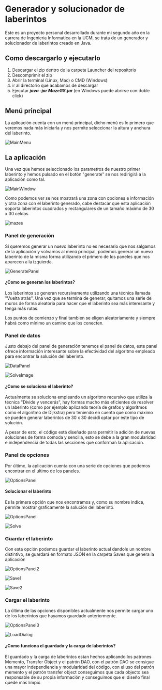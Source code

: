 # Generador y solucionador de laberintos

Este es un proyecto personal desarrollado durante mi segundo año en la carrera de Ingenieria Informatica en la UCM, se trata de un generador y solucionador de laberintos
creado en Java.

## Como descargarlo y ejecutarlo

1. Descargar el zip dentro de la carpeta Launcher del repositorio
2. Descomprimir el zip 
3. Abrir la terminal (Linux, Mac) o CMD (Windows)
4. ir al directorio que acabamos de descargar
5. Ejecutar ***java -jar MazeGS.jar*** (en Windows puede abrirse con doble click)

## Menú principal

La aplicación cuenta con un menú principal, dicho menú es lo primero que veremos nada más iniciarla y nos permite seleccionar la altura y anchura del laberinto.

![MainMenu](https://user-images.githubusercontent.com/55555187/99090864-6b161780-25cf-11eb-8b97-3b95cac294f1.png)

## La aplicación

Una vez que hemos seleccionado los parametros de nuestro primer laberinto y hemos pulsado en el botón "generate" se nos redirigirá a la aplicación como tal.

![MainWindow](https://user-images.githubusercontent.com/55555187/99091072-ad3f5900-25cf-11eb-9337-07fd53cab1a9.png)

Como podemos ver se nos mostrará una zona con opciones e información y otra zona con el laberinto generado, cabe destacar que esta aplicación soporta laberintos cuadrados
y rectangulares de un tamaño máximo de 30 x 30 celdas.

![mazes](https://user-images.githubusercontent.com/55555187/99095983-11fdb200-25d6-11eb-9345-ddbfb3f5c7ce.png)

### Panel de generación

Si queremos generar un nuevo laberinto no es necesario que nos salgamos de la aplicación y volvamos al menú principal, podemos generar un nuevo laberinto de la misma forma 
utilizando el primero de los paneles que nos aparecen a la izquierda.

![GeneratePanel](https://user-images.githubusercontent.com/55555187/99091820-ad8c2400-25d0-11eb-86ca-47d7737e896d.png)

#### ¿Como se generan los laberintos?

Los laberintos se generan recursivamente utilizando una técnica llamada "Vuelta atrás". Una vez que se termina de generar, quitamos una serie de
muros de forma aleatoria para hacer que el laberinto sea más interesante y tenga más rutas.

Los puntos de comienzo y final tambien se eligen aleatoriamente y siempre habrá como mínimo un camino que los conecten.

### Panel de datos

Justo debajo del panel de generación tenemos el panel de datos, este panel ofrece información interesante sobre la efectividad del algoritmo empleado para encontrar
la solución del laberinto.

![DataPanel](https://user-images.githubusercontent.com/55555187/99092359-533f9300-25d1-11eb-9863-befb47cd9de9.png)

![SolveImage](https://user-images.githubusercontent.com/55555187/99092658-b7625700-25d1-11eb-9d3d-880e307b0899.png)


#### ¿Como se soluciona el laberinto?

Actualmente se soluciona empleando un algoritmo recursivo que utiliza la técnica "Divide y vencerás", hay formas mucho más eficientes de resolver un laberinto (como por ejemplo
aplicando teoría de grafos y algoritmos como el algoritmo de Dijkstra) pero teniendo en cuenta que como máximo se pueden generar laberintos de 30 x 30 decidí optar por este tipo
de solución.

A pesar de esto, el código está diseñado para permitir la adición de nuevas soluciones de forma comoda y sencilla, esto se debe a la gran modularidad e independencia de todas las secciones
que conforman la aplicación.

### Panel de opciones

Por último, la aplicación cuenta con una serie de opciones que podemos encontrar en el ultimo de los paneles.

![OptionsPanel](https://user-images.githubusercontent.com/55555187/99092937-22139280-25d2-11eb-929d-a3ffe7266939.png)


#### Solucionar el laberinto 

Es la primera opción que nos encontramos y, como su nombre indica, permite mostrar graficamente la solución del laberinto.

![OptionsPanel](https://user-images.githubusercontent.com/55555187/99093210-77e83a80-25d2-11eb-88ee-cbb92725988d.png)

![Solve](https://user-images.githubusercontent.com/55555187/99094265-e1b51400-25d3-11eb-8782-ba2c337ecc21.png)

### Guardar el laberinto

Con esta opción podemos guardar el laberinto actual dandole un nombre distintivo, se guardará en formato JSON en la carpeta Saves que genera la aplicación

![OptionsPanel2](https://user-images.githubusercontent.com/55555187/99093465-cac1f200-25d2-11eb-9388-da2d08f2d75a.png)

![Save1](https://user-images.githubusercontent.com/55555187/99108130-331ace80-25e7-11eb-86df-f693adcd7195.png)

![Save2](https://user-images.githubusercontent.com/55555187/99106967-678d8b00-25e5-11eb-9a1c-f9570e30b95a.png)


### Cargar el laberinto

La última de las opciones disponibles actualmente nos permite cargar uno de los laberintos que hayamos guardado anteriormente.

![OptionsPanel3](https://user-images.githubusercontent.com/55555187/99093590-f8a73680-25d2-11eb-8f7b-efeac266205f.png)

![LoadDialog](https://user-images.githubusercontent.com/55555187/99093623-05c42580-25d3-11eb-9aba-cf803326d639.png)


#### ¿Como funciona el guardado y la carga de laberintos?

El guardado y la carga de laberintos estan hechos aplicando los patrones Memento, Transfer Object y el patrón DAO, con el patrón DAO se consigue una mayor independiencia y modularidad del código,
con el uso del patrón memento y el patrón transfer object conseguimos que cada objecto sea responsable de su propia información y conseguimos que el diseño final quede más limpio.


